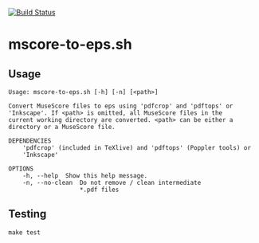 [![Build Status](https://travis-ci.org/JosefFriedrich-shell/mscore-to-eps.sh.svg?branch=master)](https://travis-ci.org/JosefFriedrich-shell/mscore-to-eps.sh)

# mscore-to-eps.sh

## Usage

```
Usage: mscore-to-eps.sh [-h] [-n] [<path>]

Convert MuseScore files to eps using 'pdfcrop' and 'pdftops' or
'Inkscape'. If <path> is omitted, all MuseScore files in the
current working directory are converted. <path> can be either a
directory or a MuseScore file.

DEPENDENCIES
	'pdfcrop' (included in TeXlive) and 'pdftops' (Poppler tools) or
	'Inkscape'

OPTIONS
	-h, --help	Show this help message.
	-n, --no-clean 	Do not remove / clean intermediate
	                *.pdf files
```

## Testing

```
make test
```

